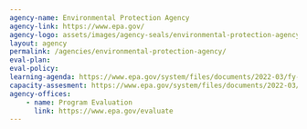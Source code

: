 ```yaml
---
agency-name: Environmental Protection Agency
agency-link: https://www.epa.gov/
agency-logo: assets/images/agency-seals/environmental-protection-agency.png
layout: agency
permalink: /agencies/environmental-protection-agency/
eval-plan:
eval-policy:
learning-agenda: https://www.epa.gov/system/files/documents/2022-03/fy-2022-2026-epa-learning-agenda_0.pdf
capacity-assesment: https://www.epa.gov/system/files/documents/2022-03/fy-2022-2026-epa-capacity-assessment.pdf
agency-offices:
    - name: Program Evaluation
      link: https://www.epa.gov/evaluate
---
```

